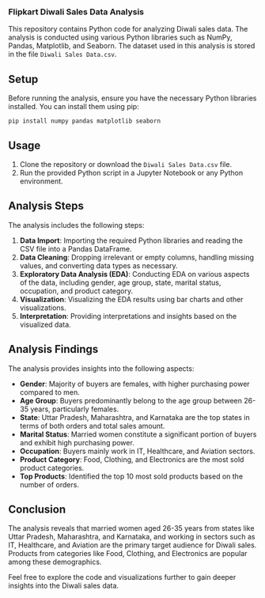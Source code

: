 ### Flipkart Diwali Sales Data Analysis

This repository contains Python code for analyzing Diwali sales data. The analysis is conducted using various Python libraries such as NumPy, Pandas, Matplotlib, and Seaborn. The dataset used in this analysis is stored in the file `Diwali Sales Data.csv`.

## Setup

Before running the analysis, ensure you have the necessary Python libraries installed. You can install them using pip:

```
pip install numpy pandas matplotlib seaborn
```

## Usage

1. Clone the repository or download the `Diwali Sales Data.csv` file.
2. Run the provided Python script in a Jupyter Notebook or any Python environment.

## Analysis Steps

The analysis includes the following steps:

1. **Data Import**: Importing the required Python libraries and reading the CSV file into a Pandas DataFrame.
2. **Data Cleaning**: Dropping irrelevant or empty columns, handling missing values, and converting data types as necessary.
3. **Exploratory Data Analysis (EDA)**: Conducting EDA on various aspects of the data, including gender, age group, state, marital status, occupation, and product category.
4. **Visualization**: Visualizing the EDA results using bar charts and other visualizations.
5. **Interpretation**: Providing interpretations and insights based on the visualized data.

## Analysis Findings

The analysis provides insights into the following aspects:

- **Gender**: Majority of buyers are females, with higher purchasing power compared to men.
- **Age Group**: Buyers predominantly belong to the age group between 26-35 years, particularly females.
- **State**: Uttar Pradesh, Maharashtra, and Karnataka are the top states in terms of both orders and total sales amount.
- **Marital Status**: Married women constitute a significant portion of buyers and exhibit high purchasing power.
- **Occupation**: Buyers mainly work in IT, Healthcare, and Aviation sectors.
- **Product Category**: Food, Clothing, and Electronics are the most sold product categories.
- **Top Products**: Identified the top 10 most sold products based on the number of orders.

## Conclusion

The analysis reveals that married women aged 26-35 years from states like Uttar Pradesh, Maharashtra, and Karnataka, and working in sectors such as IT, Healthcare, and Aviation are the primary target audience for Diwali sales. Products from categories like Food, Clothing, and Electronics are popular among these demographics.

Feel free to explore the code and visualizations further to gain deeper insights into the Diwali sales data.
